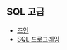 ## SQL 고급

- [조인](https://sage-pin-0be.notion.site/013be60dee474a45b7424e73bdaee3fe?pvs=4)
- [SQL 프로그래밍](https://sage-pin-0be.notion.site/SQL-9d7405a8933c4ed2b346ffeae4ea5d02?pvs=4)

